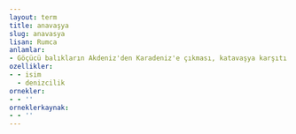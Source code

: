 ```yaml
---
layout: term
title: anavaşya
slug: anavasya
lisan: Rumca
anlamlar:
- Göçücü balıkların Akdeniz'den Karadeniz'e çıkması, katavaşya karşıtı
ozellikler:
- - isim
  - denizcilik
ornekler:
- - ''
orneklerkaynak:
- - ''
---
```

